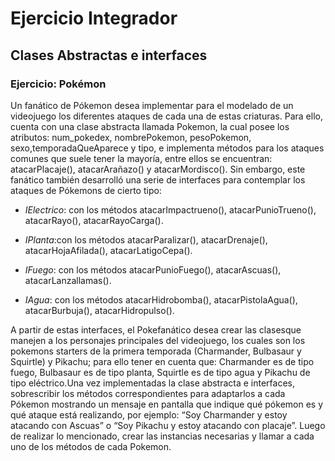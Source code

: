 # Ejercicio Integrador

## Clases Abstractas e interfaces

### Ejercicio: Pokémon

Un fanático de Pókemon desea implementar para el modelado de un videojuego los diferentes ataques de cada una de estas criaturas. Para ello, cuenta con una clase abstracta llamada Pokemon, la cual posee los atributos: num_pokedex, nombrePokemon, pesoPokemon, sexo,temporadaQueAparece y tipo, e implementa métodos para los ataques comunes que suele tener la mayoría, entre ellos se encuentran: atacarPlacaje(), atacarArañazo() y atacarMordisco(). Sin embargo, este fanático también desarrolló una serie de interfaces para contemplar los ataques de Pókemons de cierto tipo:

- _IElectrico_: con los métodos atacarImpactrueno(), atacarPunioTrueno(), atacarRayo(), atacarRayoCarga().

- _IPlanta_:con los métodos atacarParalizar(), atacarDrenaje(), atacarHojaAfilada(), atacarLatigoCepa().

- _IFuego_: con los métodos atacarPunioFuego(), atacarAscuas(), atacarLanzallamas().

- _IAgua_: con los métodos atacarHidrobomba(), atacarPistolaAgua(), atacarBurbuja(), atacarHidropulso().

A partir de estas interfaces, el Pokefanático desea crear las clasesque manejen a los personajes principales del videojuego, los cuales son los pokemons starters de la primera temporada (Charmander, Bulbasaur y Squirtle) y Pikachu; para ello tener en cuenta que: Charmander es de tipo fuego, Bulbasaur es de tipo planta, Squirtle es de tipo agua y Pikachu de tipo eléctrico.Una vez implementadas la clase abstracta e interfaces, sobrescribir los métodos correspondientes para adaptarlos a cada Pókemon mostrando un mensaje en pantalla que indique qué pókemon es y qué ataque está realizando, por ejemplo: “Soy Charmander y estoy atacando con Ascuas” o “Soy Pikachu y estoy atacando con placaje”. Luego de realizar lo mencionado, crear las instancias necesarias y llamar a cada uno de los métodos de cada Pokemon.

